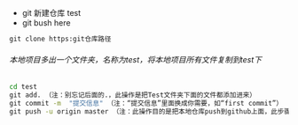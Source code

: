 * git 新建仓库 test
* git bush here

```cmd
git clone https:git仓库路径
```

###### 本地项目多出一个文件夹，名称为test，将本地项目所有文件复制到test下

```cmd
cd test
git add. （注：别忘记后面的.，此操作是把Test文件夹下面的文件都添加进来）
git commit -m  "提交信息" （注：“提交信息”里面换成你需要，如“first commit”）
git push -u origin master （注：此操作目的是把本地仓库push到github上面，此步骤需要你输入帐号和密码）
```

